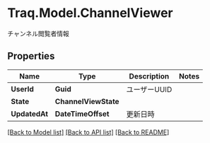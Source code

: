 # Traq.Model.ChannelViewer
チャンネル閲覧者情報

## Properties

Name | Type | Description | Notes
------------ | ------------- | ------------- | -------------
**UserId** | **Guid** | ユーザーUUID | 
**State** | **ChannelViewState** |  | 
**UpdatedAt** | **DateTimeOffset** | 更新日時 | 

[[Back to Model list]](../README.md#documentation-for-models) [[Back to API list]](../README.md#documentation-for-api-endpoints) [[Back to README]](../README.md)

